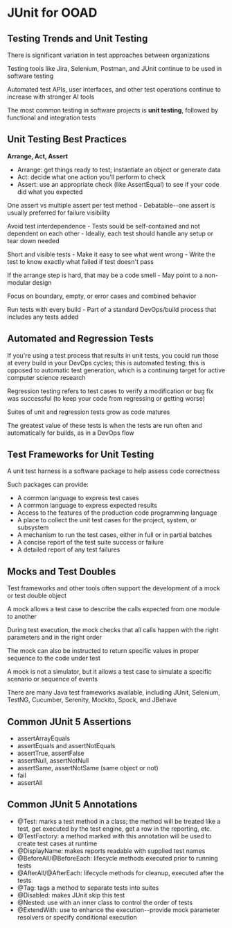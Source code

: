 # JUnit for OOAD

## Testing Trends and Unit Testing

There is significant variation in test approaches between organizations

Testing tools like Jira, Selenium, Postman, and JUnit continue to be used in software testing

Automated test APIs, user interfaces, and other test operations continue to increase with stronger AI tools

The most common testing in software projects is **unit testing**, followed by functional and integration tests

## Unit Testing Best Practices

**Arrange, Act, Assert**

- Arrange: get things ready to test; instantiate an object or generate data
- Act: decide what one action you'll perform to check
- Assert: use an appropriate check (like AssertEqual) to see if your code did what you expected

One assert vs multiple assert per test method
    - Debatable--one assert is usually preferred for failure visibility

Avoid test interdependence
    - Tests sould be self-contained and not dependent on each other
    - Ideally, each test should handle any setup or tear down needed

Short and visible tests
    - Make it easy to see what went wrong
    - Write the test to know exactly what failed if test doesn't pass

If the arrange step is hard, that may be a code smell
    - May point to a non-modular design

Focus on boundary, empty, or error cases and combined behavior

Run tests with every build
    - Part of a standard DevOps/build process that includes any tests added

## Automated and Regression Tests

If you're using a test process that results in unit tests, you could run those at every build in your DevOps cycles; this is automated testing; this is opposed to automatic test generation, which is a continuing target for active computer science research

Regression testing refers to test cases to verify a modification or bug fix was successful  (to keep your code from regressing or getting worse)

Suites of unit and regression tests grow as code matures

The greatest value of these tests is when the tests are run often and automatically for builds, as in a DevOps flow

## Test Frameworks for Unit Testing

A unit test harness is a software package to help assess code correctness

Such packages can provide:

- A common language to express test cases
- A common language to express expected results
- Access to the features of the production code programming language
- A place to collect the unit test cases for the project, system, or subsystem
- A mechanism to run the test cases, either in full or in partial batches
- A concise report of the test suite success or failure
- A detailed report of any test failures

## Mocks and Test Doubles

Test frameworks and other tools often support the development of a mock or test double object

A mock allows a test case to describe the calls expected from one module to another

During test execution, the mock checks that all calls happen with the right parameters and in the right order

The mock can also be instructed to return specific values in proper sequence to the code under test

A mock is not a simulator, but it allows a test case to simulate a specific scenario or sequence of events

There are many Java test frameworks available, including JUnit, Selenium, TestNG, Cucumber, Serenity, Mockito, Spock, and JBehave

## Common JUnit 5 Assertions

- assertArrayEquals
- assertEquals and assertNotEquals
- assertTrue, assertFalse
- assertNull, assertNotNull
- assertSame, assertNotSame (same object or not)
- fail
- assertAll

## Common JUnit 5 Annotations

- @Test: marks a test method in a class; the method will be treated like a test, get executed by the test engine, get a row in the reporting, etc.
- @TestFactory: a method marked with this annotation will be used to create test cases at runtime
- @DisplayName: makes reports readable with supplied test names
- @BeforeAll/@BeforeEach: lifecycle methods executed prior to running tests
- @AfterAll/@AfterEach: lifecycle methods for cleanup, executed after the tests
- @Tag: tags a method to separate tests into suites
- @Disabled: makes JUnit skip this test
- @Nested: use with an inner class to control the order of tests
- @ExtendWith: use to enhance the execution--provide mock parameter resolvers or specify conditional execution